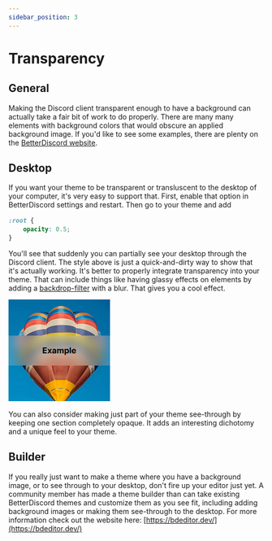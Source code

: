 ```yaml
---
sidebar_position: 3
---
```


# Transparency

## General

Making the Discord client transparent enough to have a background can actually take a fair bit of work to do properly. There are many many elements with background colors that would obscure an applied background image. If you'd like to see some examples, there are plenty on the [BetterDiscord website](https://betterdiscord.app/themes).

## Desktop

If you want your theme to be transparent or transluscent to the desktop of your computer, it's very easy to support that. First, enable that option in BetterDiscord settings and restart. Then go to your theme and add

```css
:root {
    opacity: 0.5;
}
```

You'll see that suddenly you can partially see your desktop through the Discord client. The style above is just a quick-and-dirty way to show that it's actually working. It's better to properly integrate transparency into your theme. That can include things like having glassy effects on elements by adding a [backdrop-filter](https://developer.mozilla.org/en-US/docs/Web/CSS/backdrop-filter) with a blur. That gives you a cool effect.

![backdrop](backdrop_filter.png)

You can also consider making just part of your theme see-through by keeping one section completely opaque. It adds an interesting dichotomy and a unique feel to your theme.

## Builder

If you really just want to make a theme where you have a background image, or to see through to your desktop, don't fire up your editor just yet. A community member has made a theme builder than can take existing BetterDiscord themes and customize them as you see fit, including adding background images or making them see-through to the desktop. For more information check out the website here: [https://bdeditor.dev/](https://bdeditor.dev/)